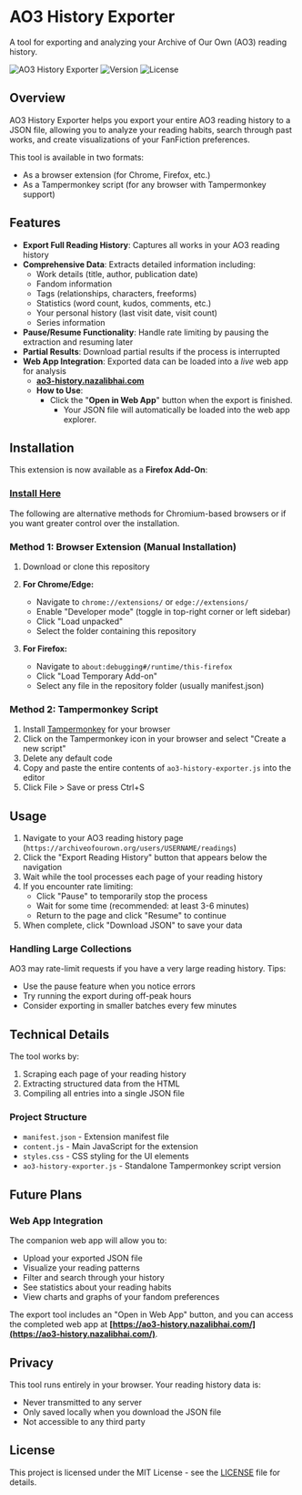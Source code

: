 # AO3 History Exporter

A tool for exporting and analyzing your Archive of Our Own (AO3) reading history.

![AO3 History Exporter](https://img.shields.io/badge/AO3-History%20Explorer-990000)
![Version](https://img.shields.io/badge/version-1.0.0-blue)
![License](https://img.shields.io/badge/license-MIT-green)

## Overview

AO3 History Exporter helps you export your entire AO3 reading history to a JSON file, allowing you to analyze your reading habits, search through past works, and create visualizations of your FanFiction preferences.

This tool is available in two formats:
- As a browser extension (for Chrome, Firefox, etc.)
- As a Tampermonkey script (for any browser with Tampermonkey support)

## Features

- **Export Full Reading History**: Captures all works in your AO3 reading history
- **Comprehensive Data**: Extracts detailed information including:
  - Work details (title, author, publication date)
  - Fandom information
  - Tags (relationships, characters, freeforms)
  - Statistics (word count, kudos, comments, etc.)
  - Your personal history (last visit date, visit count)
  - Series information
- **Pause/Resume Functionality**: Handle rate limiting by pausing the extraction and resuming later
- **Partial Results**: Download partial results if the process is interrupted
- **Web App Integration**: Exported data can be loaded into a *live* web app for analysis
  - **[ao3-history.nazalibhai.com](https://ao3-history.nazalibhai.com)**
  - **How to Use**:
    - Click the "**Open in Web App**" button when the export is finished.
      - Your JSON file will automatically be loaded into the web app explorer.

## Installation

This extension is now available as a **Firefox Add-On**: 

### **[Install Here](https://addons.mozilla.org/en-US/firefox/addon/ao3-history-exporter/)**

The following are alternative methods for Chromium-based browsers or if you want greater control over the installation.

### Method 1: Browser Extension (Manual Installation)

1. Download or clone this repository

2. **For Chrome/Edge:**
   - Navigate to `chrome://extensions/` or `edge://extensions/`
   - Enable "Developer mode" (toggle in top-right corner or left sidebar)
   - Click "Load unpacked"
   - Select the folder containing this repository

3. **For Firefox:**
   - Navigate to `about:debugging#/runtime/this-firefox`
   - Click "Load Temporary Add-on"
   - Select any file in the repository folder (usually manifest.json)

### Method 2: Tampermonkey Script

1. Install [Tampermonkey](https://www.tampermonkey.net/) for your browser
2. Click on the Tampermonkey icon in your browser and select "Create a new script"
3. Delete any default code
4. Copy and paste the entire contents of `ao3-history-exporter.js` into the editor
5. Click File > Save or press Ctrl+S

## Usage

1. Navigate to your AO3 reading history page (`https://archiveofourown.org/users/USERNAME/readings`)
2. Click the "Export Reading History" button that appears below the navigation
3. Wait while the tool processes each page of your reading history
4. If you encounter rate limiting:
   - Click "Pause" to temporarily stop the process
   - Wait for some time (recommended: at least 3-6 minutes)
   - Return to the page and click "Resume" to continue
5. When complete, click "Download JSON" to save your data

### Handling Large Collections

AO3 may rate-limit requests if you have a very large reading history. Tips:
- Use the pause feature when you notice errors
- Try running the export during off-peak hours
- Consider exporting in smaller batches every few minutes

## Technical Details

The tool works by:
1. Scraping each page of your reading history
2. Extracting structured data from the HTML
3. Compiling all entries into a single JSON file

### Project Structure

- `manifest.json` - Extension manifest file
- `content.js` - Main JavaScript for the extension
- `styles.css` - CSS styling for the UI elements
- `ao3-history-exporter.js` - Standalone Tampermonkey script version

## Future Plans

### Web App Integration

The companion web app will allow you to:
- Upload your exported JSON file
- Visualize your reading patterns
- Filter and search through your history
- See statistics about your reading habits
- View charts and graphs of your fandom preferences

The export tool includes an "Open in Web App" button, and you can access the completed web app at **[https://ao3-history.nazalibhai.com/](https://ao3-history.nazalibhai.com/)**.

## Privacy

This tool runs entirely in your browser. Your reading history data is:
- Never transmitted to any server
- Only saved locally when you download the JSON file
- Not accessible to any third party

## License

This project is licensed under the MIT License - see the [LICENSE](LICENSE) file for details.
